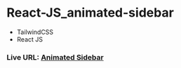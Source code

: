 # React-JS_animated-sidebar
- TailwindCSS 
- React JS

### Live URL: [Animated Sidebar](https://animated-tailwind-sidebar.netlify.app/)


